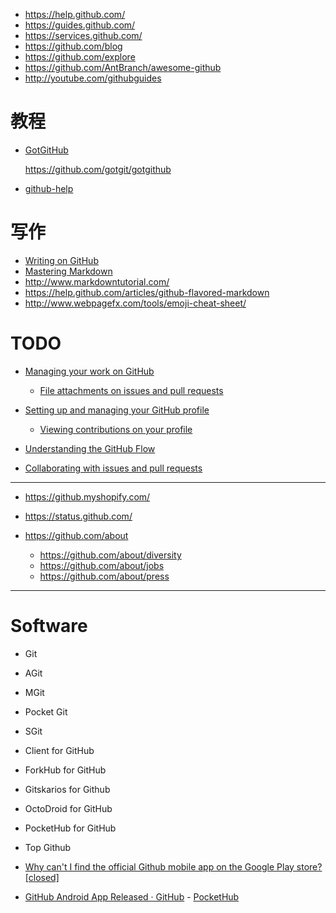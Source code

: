 - https://help.github.com/
- https://guides.github.com/
- https://services.github.com/
- https://github.com/blog
- https://github.com/explore
- https://github.com/AntBranch/awesome-github
- http://youtube.com/githubguides

# 教程
- [GotGitHub](http://www.worldhello.net/gotgithub/index.html)
    
    https://github.com/gotgit/gotgithub

- [github-help](https://github.com/waylau/github-help)


# 写作

- [Writing on GitHub](https://help.github.com/categories/writing-on-github/)
- [Mastering Markdown](https://guides.github.com/features/mastering-markdown/)
- http://www.markdowntutorial.com/
- https://help.github.com/articles/github-flavored-markdown
- http://www.webpagefx.com/tools/emoji-cheat-sheet/

# TODO
- [Managing your work on GitHub](https://help.github.com/categories/managing-your-work-on-github/)

    - [File attachments on issues and pull requests](https://help.github.com/articles/file-attachments-on-issues-and-pull-requests/)

- [Setting up and managing your GitHub profile ](https://help.github.com/categories/setting-up-and-managing-your-github-profile)
    
    - [Viewing contributions on your profile](https://help.github.com/articles/viewing-contributions-on-your-profile/)

- [Understanding the GitHub Flow](https://guides.github.com/introduction/flow/)
- [Collaborating with issues and pull requests](https://help.github.com/articles/about-pull-requests/)

---

- https://github.myshopify.com/
- https://status.github.com/
- https://github.com/about

    - https://github.com/about/diversity
    - https://github.com/about/jobs
    - https://github.com/about/press

---

# Software
- Git
- AGit
- MGit
- Pocket Git
- SGit

- Client for GitHub
- ForkHub for GitHub
- Gitskarios for Github
- OctoDroid for GitHub
- PocketHub for GitHub
- Top Github

- [Why can't I find the official Github mobile app on the Google Play store? [closed]](http://stackoverflow.com/questions/29623018/why-cant-i-find-the-official-github-mobile-app-on-the-google-play-store)
- [GitHub Android App Released · GitHub](https://github.com/blog/1187-github-android-app-released) - [PocketHub](https://github.com/pockethub/PocketHub)
